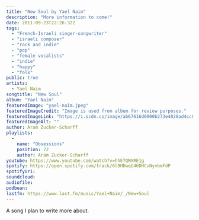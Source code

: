 ```yaml
---
title: "New Soul by Yael Naim"
description: "More information to come!"
date: 2011-09-23T22:26:32Z
tags:
  - "French-Israeli singer-songwriter"
  - "israeli composer"
  - "rock and indie"
  - "pop"
  - "female vocalists"
  - "indie"
  - "happy"
  - "folk"
public: true
artists:
  - Yael Naim
songtitle: "New Soul"
album: "Yael Naim"
featuredImage: "yael-naim.jpeg"
featuredImageCredit: "Image is used from album for review purposes."
featuredImageLink: "https://i.scdn.co/image/ab67616d0000b273e4028ad4cc09d10ce65f26e4"
featuredImageAlt: ""
author: Aram Zucker-Scharff
playlists:
  -
    name: "Obsessions"
    position: 72
    author: Aram Zucker-Scharff
youtube: https://www.youtube.com/watch?v=hhE7QMXRE1g
spotify: https://open.spotify.com/track/6l9HDwqU46DHCuNyvbmFdP
spotifyUri: 
soundcloud:
audiofile:
podbean:
lastfm: https://www.last.fm/music/Yael+Naim/_/New+Soul
---
```


A song I plan to write more about.
		